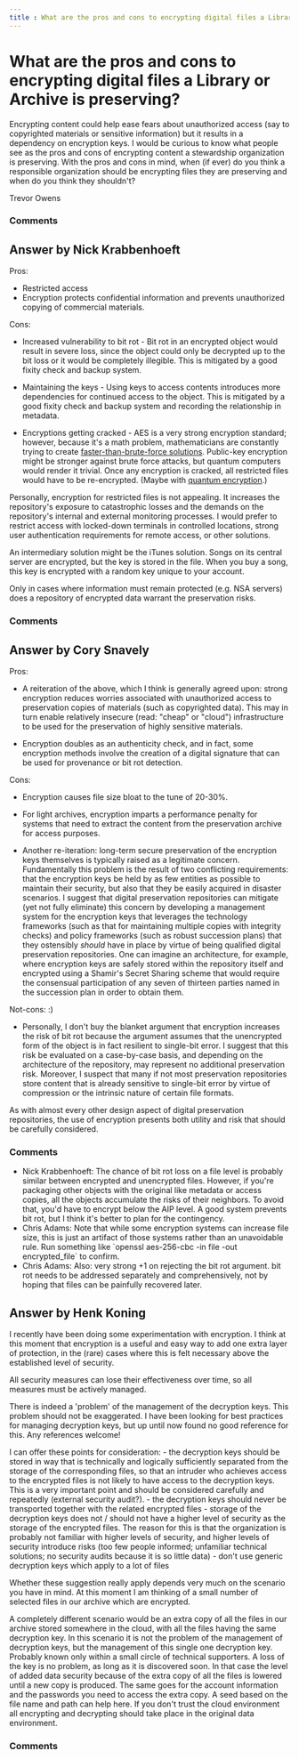 ```yaml
---
title : What are the pros and cons to encrypting digital files a Library or Archive is preserving?
---
```

What are the pros and cons to encrypting digital files a Library or Archive is preserving?
=====================
Encrypting content could help ease fears about unauthorized access (say
to copyrighted materials or sensitive information) but it results in a
dependency on encryption keys. I would be curious to know what people
see as the pros and cons of encrypting content a stewardship
organization is preserving. With the pros and cons in mind, when (if
ever) do you think a responsible organization should be encrypting files
they are preserving and when do you think they shouldn't?

Trevor Owens

### Comments ###


Answer by Nick Krabbenhoeft
----------------
Pros:

-   Restricted access
-   Encryption protects confidential information and prevents
    unauthorized copying of commercial materials.

Cons:

-   Increased vulnerability to bit rot - Bit rot in an encrypted object
    would result in severe loss, since the object could only be
    decrypted up to the bit loss or it would be completely illegible.
    This is mitigated by a good fixity check and backup system.

-   Maintaining the keys - Using keys to access contents introduces more
    dependencies for continued access to the object. This is mitigated
    by a good fixity check and backup system and recording the
    relationship in metadata.

-   Encryptions getting cracked - AES is a very strong encryption
    standard; however, because it's a math problem, mathematicians are
    constantly trying to create [faster-than-brute-force
    solutions](http://en.wikipedia.org/wiki/Advanced_Encryption_Standard#Known_attacks).
    Public-key encryption might be stronger against brute force attacks,
    but quantum computers would render it trivial. Once any encryption
    is cracked, all restricted files would have to be re-encrypted.
    (Maybe with [quantum
    encryption](http://en.wikipedia.org/wiki/Quantum_cryptography).)

Personally, encryption for restricted files is not appealing. It
increases the repository's exposure to catastrophic losses and the
demands on the repository's internal and external monitoring processes.
I would prefer to restrict access with locked-down terminals in
controlled locations, strong user authentication requirements for remote
access, or other solutions.

An intermediary solution might be the iTunes solution. Songs on its
central server are encrypted, but the key is stored in the file. When
you buy a song, this key is encrypted with a random key unique to your
account.

Only in cases where information must remain protected (e.g. NSA servers)
does a repository of encrypted data warrant the preservation risks.

### Comments ###

Answer by Cory Snavely
----------------
Pros:

-   A reiteration of the above, which I think is generally agreed upon:
    strong encryption reduces worries associated with unauthorized
    access to preservation copies of materials (such as copyrighted
    data). This may in turn enable relatively insecure (read: "cheap" or
    "cloud") infrastructure to be used for the preservation of highly
    sensitive materials.

-   Encryption doubles as an authenticity check, and in fact, some
    encryption methods involve the creation of a digital signature that
    can be used for provenance or bit rot detection.

Cons:

-   Encryption causes file size bloat to the tune of 20-30%.

-   For light archives, encryption imparts a performance penalty for
    systems that need to extract the content from the preservation
    archive for access purposes.

-   Another re-iteration: long-term secure preservation of the
    encryption keys themselves is typically raised as a legitimate
    concern. Fundamentally this problem is the result of two conflicting
    requirements: that the encryption keys be held by as few entities as
    possible to maintain their security, but also that they be easily
    acquired in disaster scenarios. I suggest that digital preservation
    repositories can mitigate (yet not fully eliminate) this concern by
    developing a management system for the encryption keys that
    leverages the technology frameworks (such as that for maintaining
    multiple copies with integrity checks) and policy frameworks (such
    as robust succession plans) that they ostensibly *should* have in
    place by virtue of being qualified digital preservation
    repositories. One can imagine an architecture, for example, where
    encryption keys are safely stored within the repository itself and
    encrypted using a Shamir's Secret Sharing scheme that would require
    the consensual participation of any seven of thirteen parties named
    in the succession plan in order to obtain them.

Not-cons: :)

-   Personally, I don't buy the blanket argument that encryption
    increases the risk of bit rot because the argument assumes that the
    unencrypted form of the object is in fact resilient to single-bit
    error. I suggest that this risk be evaluated on a case-by-case
    basis, and depending on the architecture of the repository, may
    represent no additional preservation risk. Moreover, I suspect that
    many if not most preservation repositories store content that is
    already sensitive to single-bit error by virtue of compression or
    the intrinsic nature of certain file formats.

As with almost every other design aspect of digital preservation
repositories, the use of encryption presents both utility and risk that
should be carefully considered.

### Comments ###
* Nick Krabbenhoeft: The chance of bit rot loss on a file level is probably similar between
encrypted and unencrypted files. However, if you're packaging other
objects with the original like metadata or access copies, all the
objects accumulate the risks of their neighbors. To avoid that, you'd
have to encrypt below the AIP level. A good system prevents bit rot, but
I think it's better to plan for the contingency.
* Chris Adams: Note that while some encryption systems can increase file size, this is
just an artifact of those systems rather than an unavoidable rule. Run
something like \`openssl aes-256-cbc -in file -out encrypted\_file\` to
confirm.
* Chris Adams: Also: very strong +1 on rejecting the bit rot argument. bit rot needs to
be addressed separately and comprehensively, not by hoping that files
can be painfully recovered later.

Answer by Henk Koning
----------------
I recently have been doing some experimentation with encryption. I think
at this moment that encryption is a useful and easy way to add one extra
layer of protection, in the (rare) cases where this is felt necessary
above the established level of security.

All security measures can lose their effectiveness over time, so all
measures must be actively managed.

There is indeed a 'problem' of the management of the decryption keys.
This problem should not be exaggerated. I have been looking for best
practices for managing decryption keys, but up until now found no good
reference for this. Any references welcome!

I can offer these points for consideration: - the decryption keys should
be stored in way that is technically and logically sufficiently
separated from the storage of the corresponding files, so that an
intruder who achieves access to the encrypted files is not likely to
have access to the decryption keys. This is a very important point and
should be considered carefully and repeatedly (external security
audit?). - the decryption keys should never be transported together with
the related encrypted files - storage of the decryption keys does not /
should not have a higher level of security as the storage of the
encrypted files. The reason for this is that the organization is
probably not familiar with higher levels of security, and higher levels
of security introduce risks (too few people informed; unfamiliar
technical solutions; no security audits because it is so little data) -
don't use generic decryption keys which apply to a lot of files

Whether these suggestion really apply depends very much on the scenario
you have in mind. At this moment I am thinking of a small number of
selected files in our archive which are encrypted.

A completely different scenario would be an extra copy of all the files
in our archive stored somewhere in the cloud, with all the files having
the same decryption key. In this scenario it is not the problem of the
management of decryption keys, but the management of this single one
decryption key. Probably known only within a small circle of technical
supporters. A loss of the key is no problem, as long as it is discovered
soon. In that case the level of added data security because of the extra
copy of all the files is lowered until a new copy is produced. The same
goes for the account information and the passwords you need to access
the extra copy. A seed based on the file name and path can help here. If
you don't trust the cloud environment all encrypting and decrypting
should take place in the original data environment.

### Comments ###

